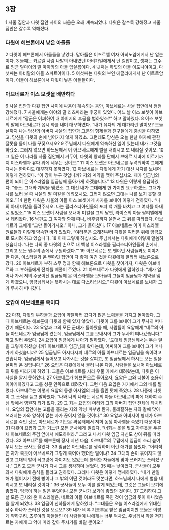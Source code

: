 ## 3장
1 사울 집안과 다윗 집안 사이의 싸움은 오래 계속되었다. 다윗은 갈수록 강해졌고 사울 집안은 갈수록 약해졌다.
### 다윗이 헤브론에서 낳은 아들들
2 다윗이 헤브론에서 아들들을 낳았다. 맏아들은 이즈르엘 여자 아히노암에게서 난 암논이다.
3 둘째는 카르멜 사람 나발의 아내였던 아비가일에게서 난 킬압이고, 셋째는 그수르 임금 탈마이의 딸 마아카의 아들 압살롬이다.
4 넷째는 하낏의 아들 아도니야이고, 다섯째는 아비탈의 아들 스파트야이다.
5 여섯째는 다윗의 부인 에글라에게서 난 이트르암이다. 이들이 헤브론에서 다윗이 낳은 아들들이다.
### 아브네르가 이스 보셋을 배반하다
6 사울 집안과 다윗 집안 사이에 싸움이 계속되는 동안, 아브네르는 사울 집안에서 점점 강해졌다.
7 사울에게는 아야의 딸 리츠파라는 후궁이 있었다. 어느 날 이스 보셋이 아브네르에게 “장군은 어찌하여 내 아버지의 후궁을 범하였소?” 하고 말하였다.
8 이스 보셋의 말에 아브네르가 몹시 화를 내며 대꾸하였다. “내가 유다의 개 대가리란 말이오? 오늘날까지 나는 당신의 아버지 사울의 집안과 그분의 형제들과 친구들에게 충성을 다하였고, 당신을 다윗의 손에 넘어가지 않게 하였소. 그런데도 당신은 오늘 한낱 여자에 관한 잘못을 들어 나를 꾸짖으시오?
9 주님께서 다윗에게 약속하신 일이 있는데 내가 그것을 하겠소. 그러지 않으면 하느님께서 이 아브네르에게 벌을 내리시고 또 내리실 것이오.
10 그 일은 이 나라를 사울 집안에서 거두어, 다윗의 왕좌를 단에서 브에르 세바에 이르기까지 이스라엘과 유다 위에 세우는 것이오.”
11 이스 보셋은 아브네르를 두려워하여 그에게 다시는 한마디도 대꾸하지 못하였다.
12 아브네르는 다윗에게 자기 대신 사자를 보내어 이렇게 전하였다. “이 땅이 누구 것입니까? 저와 계약을 맺어 주십시오. 제가 임금님의 편이 되어 온 이스라엘을 임금님께 돌아가게 하겠습니다.”
13 다윗은 이렇게 응답하였다. “좋소. 그대와 계약을 맺겠소. 그 대신 내가 그대에게 한 가지만 요구하겠소. 그대가 나를 보러 올 때 사울의 딸 미칼을 데려오시오. 그러지 않으면 그대는 나를 보지 못할 것이오.”
14 한편 다윗은 사울의 아들 이스 보셋에게 사자를 보내어 이렇게 전하였다. “나의 아내 미칼을 돌려주시오. 나는 필리스티아인들의 포피 백 개를 바치고 그 여자를 아내로 얻었소.”
15 이스 보셋이 사람을 보내어 미칼을 그의 남편, 라이스의 아들 팔티엘에게서 데려왔다.
16 남편도 그 여자와 함께 떠나, 바후림까지 울면서 그 뒤를 따라왔다. 아브네르가 그에게 “그만 돌아가시오.” 하니, 그가 돌아섰다.
17 아브네르는 이미 이스라엘 원로들과 이렇게 약속한 바가 있었다. “여러분은 오래전부터 다윗을 여러분 위에 임금으로 모시려 하고 있습니다.
18 이제 그렇게 하십시오. 주님께서는 다윗에게 이렇게 말씀하셨습니다. ‘나는 나의 종 다윗의 손으로 내 백성 이스라엘을 필리스티아인들의 손에서, 그리고 모든 원수의 손에서 구원하겠다.’”
19 아브네르는 또 벤야민 사람들과도 이야기한 다음, 이스라엘과 온 벤야민 집안이 다 좋게 여긴 것을 다윗에게 알리러 헤브론으로 갔다.
20 아브네르가 부하 스무 명과 함께 헤브론으로 다윗을 찾아가자, 다윗은 아브네르와 그 부하들에게 잔치를 베풀어 주었다.
21 아브네르가 다윗에게 말하였다. “제가 일어나 가서 저의 주군이신 임금님께 온 이스라엘을 모아들여 그들이 임금님과 계약을 맺게 하겠으니, 임금님께서는 뜻하시는 대로 다스리십시오.” 다윗이 아브네르를 보내자 그가 무사히 떠나갔다.
### 요압이 아브네르를 죽이다
22 마침, 다윗의 부하들과 요압이 약탈하러 갔다가 많은 노획물을 가지고 돌아왔다. 그때 아브네르는 헤브론에 다윗과 함께 있지 않았다. 다윗이 그를 보내어 그가 무사히 떠나갔기 때문이다.
23 요압과 그의 모든 군대가 돌아왔을 때, 사람들이 요압에게 “네르의 아들 아브네르가 임금님께 왔는데, 임금님께서 그를 보내시어 그가 무사히 떠나갔습니다.” 하고 일러 주었다.
24 요압이 임금에게 나아가 말하였다. “도대체 임금님께서는 무슨 일을 그렇게 하셨습니까? 아브네르가 임금님께 왔다는데, 어찌하여 그를 보내어 그가 떠나가게 하셨습니까?
25 임금님도 아시다시피 네르의 아들 아브네르는 임금님을 속이려고 왔습니다. 임금님께서 들어오고 나가시는 것을 살피고, 또 임금님께서 하시는 모든 일을 살피러 온 것입니다.”
26 요압은 다윗에게서 물러 나온 다음, 사람들을 보내어 아브네르의 뒤를 따라가게 하였다. 그들은 아브네르를 시라 우물 가에서 데려왔는데, 다윗은 이 사실을 알지 못하였다.
27 아브네르가 헤브론으로 돌아오자, 요압은 그와 더불어 조용히 이야기하겠다고 그를 성문 안쪽으로 데려갔다. 그런 다음 요압은 거기에서 그의 배를 찔렀다. 아브네르는 이렇게 요압의 동생 아사엘의 피를 흘린 탓에 죽었다.
28 나중에 다윗이 그 소식을 듣고 말하였다. “나와 나의 나라는 네르의 아들 아브네르의 피에 대하여 주님 앞에서 영원히 죄가 없다.
29 그 죄는 요압의 머리와 그의 아버지 집안 전체에 닥치리니, 요압의 집안에는 고름을 흘리는 자와 악성 피부병 환자, 물레질하는 자와 칼에 맞아 쓰러지는 자와 양식이 없는 자가 끊이지 않을 것이다.”
30 요압과 아비사이 형제가 아브네르를 죽인 것은, 아브네르가 기브온 싸움터에서 저희 동생 아사엘을 죽였기 때문이다.
31 다윗이 요압과 그가 거느린 모든 군사에게 일렀다. “너희는 옷을 찢고 자루옷을 두른 채 아브네르의 주검 앞에서 애도하여라.” 그러고 나서 다윗 임금 자신도 상여 뒤를 따라갔다.
32 아브네르를 헤브론에 장사 지낸 다음, 아브네르의 무덤에서 임금이 소리 높여 우니 모든 군사도 울었다.
33 임금은 아브네르를 생각하며 이런 애가를 읊었다. “어리석은 자가 죽듯이 아브네르가 그렇게 죽어야 했더란 말이냐?
34 그대의 손이 묶이지도 않았고 그대의 발이 쇠고랑에 차이지도 않았는데 불의한 자들에게 맞아 쓰러지듯 쓰러졌구나.” 그리고 모든 군사가 다시 그를 생각하며 울었다.
35 때는 낮이었다. 군사들이 모두 와서 다윗에게 음식을 들라고 권하였다. 그러나 다윗은 이렇게 맹세하였다. “내가 만일 해가 떨어지기 전에 빵이나 그 밖의 어떤 것이라도 맛본다면, 하느님께서 나에게 벌을 내리시고 또 내리실 것이다.”
36 군사들이 모두 이를 알게 되었는데, 그것은 그들이 보기에 좋았다. 임금이 하는 일은 무엇이나 모든 군사가 보기에 좋았던 것이다.
37 그리하여 그날 모든 군사와 온 이스라엘은, 네르의 아들 아브네르를 죽인 것이 임금의 뜻이 아니었음을 알게 되었다.
38 임금이 신하들에게 말하였다. “그대들은 오늘 이스라엘에서 위대한 장수 하나가 쓰러진 것을 모르오?
39 내가 비록 기름부음 받은 임금이지만 오늘은 이렇게 약하구려. 츠루야의 아들들인 이 사람들이 나에게는 너무 벅차오. 주님께서 악을 저지르는 자에게 그 악에 따라 갚아 주시기를 바랄 뿐이오.”
